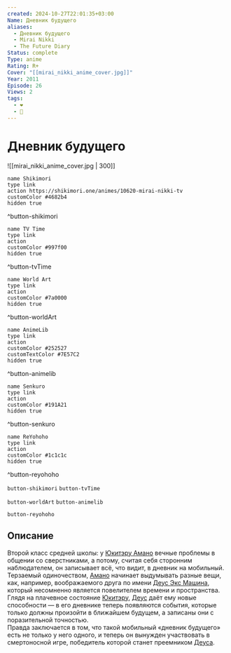```yaml
---
created: 2024-10-27T22:01:35+03:00
Name: Дневник будущего
aliases:
  - Дневник будущего
  - Mirai Nikki
  - The Future Diary
Status: complete
Type: anime
Rating: R+
Cover: "[[mirai_nikki_anime_cover.jpg]]"
Year: 2011
Episode: 26
Views: 2
tags:
  - ❤
  - 🔞
---
```


# Дневник будущего

![[mirai_nikki_anime_cover.jpg | 300]]

```button
name Shikimori
type link
action https://shikimori.one/animes/10620-mirai-nikki-tv
customColor #4682b4
hidden true
```
^button-shikimori

```button
name TV Time
type link
action 
customColor #997f00
hidden true
```
^button-tvTime

```button
name World Art
type link
action 
customColor #7a0000
hidden true
```
^button-worldArt

```button
name AnimeLib
type link
action 
customColor #252527
customTextColor #7E57C2
hidden true
```
^button-animelib

```button
name Senkuro
type link
action 
customColor #191A21
hidden true
```
^button-senkuro

```button
name ReYohoho
type link
action 
customColor #1c1c1c
hidden true
```
^button-reyohoho



`button-shikimori` `button-tvTime`

`button-worldArt` `button-animelib`

`button-reyohoho`

## Описание

Второй класс средней школы: у [Юкитэру Амано](https://shikimori.one/characters/4962-yukiteru-amano) вечные проблемы в общении со сверстниками, а потому, считая себя сторонним наблюдателем, он записывает всё, что видит, в дневник на мобильный.  
Терзаемый одиночеством, [Амано](https://shikimori.one/characters/4962-yukiteru-amano) начинает выдумывать разные вещи, как, например, воображаемого друга по имени [Деус Экс Машина](https://shikimori.one/characters/4964-deus-ex-machina), который несомненно является повелителем времени и пространства. Глядя на плачевное состояние [Юкитэру](https://shikimori.one/characters/4962-yukiteru-amano), [Деус](https://shikimori.one/characters/4964-deus-ex-machina) даёт ему новые способности — в его дневнике теперь появляются события, которые только должны произойти в ближайшем будущем, а записаны они с поразительной точностью.  
Правда заключается в том, что такой мобильный «дневник будущего» есть не только у него одного, и теперь он вынужден участвовать в смертоносной игре, победитель которой станет преемником [Деуса](https://shikimori.one/characters/4964-deus-ex-machina).
